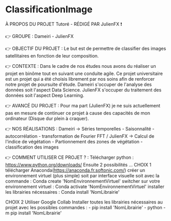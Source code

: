 # ClassificationImage

À PROPOS DU PROJET Tutoré - RÉDIGÉ PAR JulienFX :exclamation:

:point_right: GROUPE : 
Dameiri - JulienFX

:point_right: OBJECTIF DU PROJET :
Le but est de permettre de classifier des images satellitaires en fonction de leur composition.

:point_right: CONTEXTE : 
Dans le cadre de nos études nous avons du réaliser un projet en binôme tout en suivant une conduite agile. Ce projet universitaire est un projet qui a été choisis librement par nos soins afin de renforcer notre projet de poursuite d'étude. 
Dameiri s'occuper de l'analyse des données soit l'aspect Data Science.
JulienFX s'occuper du traitement des données soit l'aspect Deep Learning.


:point_right: AVANCÉ DU PROJET : 
Pour ma part (JulienFX) je ne suis actuellement pas en mesure de continuer ce projet à cause des capacités de mon ordinateur (Disque dur plein à craquer).

:point_right: NOS RÉALISATIONS : 
Dameiri -> Séries temporelles - Saisonnalité - autocorrélation - transformation de Fourier FFT
/ JulienFX -> Calcul de l'indice de végétation - Partionnement des zones de végétation - classification des images 

:point_right: COMMENT UTILISER CE PROJET ? : 
Télécharger python : https://www.python.org/downloads/
Ensuite 2 possibilités ...
  CHOIX 1 
    télécharger Anaconda(https://anaconda.fr.softonic.com/) 
    créer un environnement virtuel (plus simple) soit par interface visuelle soit avec la commande : Conda create 'NomEnvironnementVirtuel'
    switcher sur votre environnement virtuel : Conda activate 'NomEnvironnementVirtuel'
    installer les librairies nécessaires : Conda install 'NomLibrairie'
  
  CHOIX 2 
    Utiliser Google Collab
    Installer toutes les librairies nécessaires au projet avec les possibles commandes : - pip install 'NomLibrairie' 
                                                                                         - python -m pip install 'NomLibrairie'

